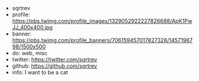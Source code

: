- sqrtrev
- profile: https://pbs.twimg.com/profile_images/1329052922227826688/ApK1PwJJ_400x400.jpg
- banner: https://pbs.twimg.com/profile_banners/706159457017827328/1457196798/1500x500
- do: web, misc
- twitter: https://twitter.com/sqrtrev
- github: https://github.com/sqrtrev
- info: I want to be a cat
